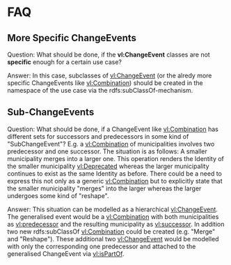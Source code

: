 # FAQ

## More Specific ChangeEvents

Question: What should be done, if the **vl:ChangeEvent** classes are not **specific** enough for a certain use case?

Answer: In this case, subclasses of [vl:ChangeEvent](#ChangeEvent) (or the alredy more specific ChangeEvents like [vl:Combination](#Combination)) should be created in the namespace of the use case via the rdfs:subClassOf-mechanism.

## Sub-ChangeEvents

Question: What should be done, if a ChangeEvent like [vl:Combination](#Combination) has different sets for successors and predecessors in some kind of "SubChangeEvent"? E.g. a [vl:Combination](#Combination) of municipalities involves two predecessor and one successor. The situation is as follows: A smaller municipality merges into a larger one. This operation renders the Identity of the smaller municipality [vl:Deprecated](#Deprecated) whereas the larger municipality continues to exist as the same Identity as before. There could be a need to express this not only as a generic [vl:Combination](#Combination) but to explicitly state that the smaller municipality "merges" into the larger whereas the larger undergoes some kind of "reshape".

Answer: This situation can be modelled as a hierarchical [vl:ChangeEvent](#ChangeEvent). The generalised event would be a [vl:Combination](#Combination) with both municipalities as [vl:predecessor](#predecessor) and the resulting municipality as [vl:successor](#successor). In addition two new rdfs:subClassOf [vl:Combination](#Combination) could be created (e.g. "Merge" and "Reshape"). These additional two [vl:ChangeEvent](#ChangeEvent) would be modelled with only the corresponding one predecessor and attached to the generalised ChangeEvent via [vl:isPartOf](#isPartOf).